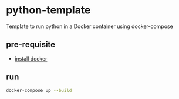 # python-template
Template to run python in a Docker container using docker-compose

## pre-requisite

- [install docker](https://www.docker.com/get-started/)

## run

```sh
docker-compose up --build
```
